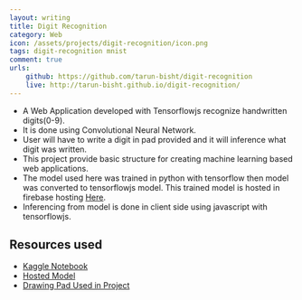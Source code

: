 ```yaml
---
layout: writing
title: Digit Recognition
category: Web
icon: /assets/projects/digit-recognition/icon.png
tags: digit-recognition mnist 
comment: true
urls:
    github: https://github.com/tarun-bisht/digit-recognition
    live: http://tarun-bisht.github.io/digit-recognition/
---
```


- A Web Application developed with Tensorflowjs recognize handwritten digits(0-9).
- It is done using Convolutional Neural Network. 
- User will have to write a digit in pad provided and it will inference what digit was written. 
- This project provide basic structure for creating machine learning based web applications.
- The model used here was trained in python with tensorflow then model was converted to tensorflowjs model. This trained model is hosted in firebase hosting [Here](https://models-lib.web.app/models/mnist_digits/model.json).
- Inferencing from model is done in client side using javascript with tensorflowjs.

## Resources used
- [Kaggle Notebook](https://www.kaggle.com/tarunbisht11/mnist-digit-recognition-convnet-with-leakyrelu)
- [Hosted Model](https://models-lib.web.app/models/mnist_digits/model.json)
- [Drawing Pad Used in Project](https://github.com/tarun-bisht/SimpleDrawingPad)